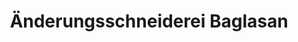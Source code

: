 ---
title: "Änderungsschneiderei Baglasan"
url: /bielefeld/aenderungsschneiderei-baglasan/
shop: Schneiderei
---